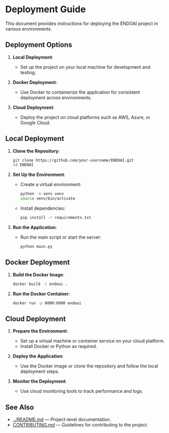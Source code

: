 # Deployment Guide

This document provides instructions for deploying the ENDOAI project in various environments.

## Deployment Options

1. **Local Deployment**:
   - Set up the project on your local machine for development and testing.

2. **Docker Deployment**:
   - Use Docker to containerize the application for consistent deployment across environments.

3. **Cloud Deployment**:
   - Deploy the project on cloud platforms such as AWS, Azure, or Google Cloud.

## Local Deployment

1. **Clone the Repository**:
   ```bash
   git clone https://github.com/your-username/ENDOAI.git
   cd ENDOAI
   ```

2. **Set Up the Environment**:
   - Create a virtual environment:
     ```bash
     python -m venv venv
     source venv/bin/activate
     ```
   - Install dependencies:
     ```bash
     pip install -r requirements.txt
     ```

3. **Run the Application**:
   - Run the main script or start the server:
     ```bash
     python main.py
     ```

## Docker Deployment

1. **Build the Docker Image**:
   ```bash
   docker build -t endoai .
   ```

2. **Run the Docker Container**:
   ```bash
   docker run -p 8000:8000 endoai
   ```

## Cloud Deployment

1. **Prepare the Environment**:
   - Set up a virtual machine or container service on your cloud platform.
   - Install Docker or Python as required.

2. **Deploy the Application**:
   - Use the Docker image or clone the repository and follow the local deployment steps.

3. **Monitor the Deployment**:
   - Use cloud monitoring tools to track performance and logs.

## See Also

- [../README.md](../README.md) — Project-level documentation.
- [CONTRIBUTING.md](CONTRIBUTING.md) — Guidelines for contributing to the project.
